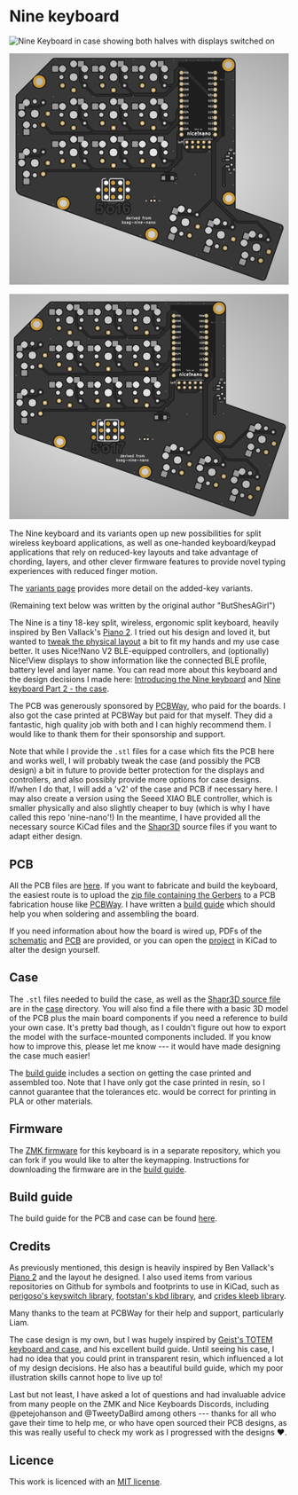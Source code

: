 # Nine keyboard

![Nine Keyboard in case showing both halves with displays switched on](docs/images/left_right_in_case.jpeg)

![New 5'o16 variant of Nine Keyboard PCB, rendered, left side view only](docs/images/render_variant_5o16.png)

![New 5'o17 variant of Nine Keyboard PCB, rendered, left side view only](docs/images/render_variant_5o17.png)


The Nine keyboard and its variants open up new possibilities for split wireless keyboard applications, as well as one-handed keyboard/keypad applications that rely on reduced-key layouts and take advantage of chording, layers, and other clever firmware features to provide novel typing experiences with reduced finger motion.

The [variants page](docs/variants_5o16_5o17.md) provides more detail on the added-key variants.

(Remaining text below was written by the original author "ButShesAGirl")

The Nine is a tiny 18-key split, wireless, ergonomic split keyboard, heavily inspired by Ben Vallack's [Piano 2](https://www.pcbway.com/project/shareproject/The_Piano_by_Ben_Vallack_Ultra_minimal_18_key_keyboard_5b2c99e1.html). I tried out his design and loved it, but wanted to [tweak the physical layout](https://www.rousette.org.uk/archives/introducing-the-nine-keyboard/) a bit to fit my hands and my use case better. It uses Nice!Nano V2 BLE-equipped controllers, and (optionally) Nice!View displays to show information like the connected BLE profile, battery level and layer name. You can read more about this keyboard and the design decisions I made here: [Introducing the Nine keyboard](https://www.rousette.org.uk/archives/introducing-the-nine-keyboard/) and [Nine keyboard Part 2 - the case](https://www.rousette.org.uk/archives/nine-keyboard-part-2-the-case/).

The PCB was generously sponsored by [PCBWay](https://www.pcbway.com/), who paid for the boards. I also got the case printed at PCBWay but paid for that myself. They did a fantastic, high quality job with both and I can highly recommend them. I would like to thank them for their sponsorship and support.

Note that while I provide the `.stl` files for a case which fits the PCB here and works well, I will probably tweak the case (and possibly the PCB design) a bit in future to provide better protection for the displays and controllers, and also possibly provide more options for case designs. If/when I do that, I will add a 'v2' of the case and PCB if necessary here. I may also create a version using the Seeed XIAO BLE controller, which is smaller physically and also slightly cheaper to buy (which is why I have called this repo 'nine-nano'!) In the meantime, I have provided all the necessary source KiCad files and the [Shapr3D](https://www.shapr3d.com/) source files if you want to adapt either design.

## PCB

All the PCB files are [here](pcb/). If you want to fabricate and build the keyboard, the easiest route is to upload the [zip file containing the Gerbers](pcb/nine-nano-gerbers.zip) to a PCB fabrication house like [PCBWay](https://www.pcbway.com/). I have written a [build guide](docs/build_guide.md) which should help you when soldering and assembling the board.

If you need information about how the board is wired up, PDFs of the [schematic](docs/nine_nano_schematic.pdf) and [PCB](docs/nine_nano_pcb.pdf) are provided, or you can open the [project](pcb/nine-nano.kicad_pro) in KiCad to alter the design yourself.

## Case

The `.stl` files needed to build the case, as well as the [Shapr3D source file](case/nine%20case.shapr) are in the [case](case/) directory. You will also find a file there with a basic 3D model of the PCB plus the main board components if you need a reference to build your own case. It's pretty bad though, as I couldn't figure out how to export the model with the surface-mounted components included. If you know how to improve this, please let me know --- it would have made designing the case much easier!

The [build guide](docs/build_guide.md) includes a section on getting the case printed and assembled too. Note that I have only got the case printed in resin, so I cannot guarantee that the tolerances etc. would be correct for printing in PLA or other materials. 

## Firmware

The [ZMK firmware](https://github.com/bsag/zmk-config-nine/) for this keyboard is in a separate repository, which you can fork if you would like to alter the keymapping. Instructions for downloading the firmware are in the [build guide](docs/build_guide.md). 

## Build guide

The build guide for the PCB and case can be found [here](docs/build_guide.md).

## Credits

As previously mentioned, this design is heavily inspired by Ben Vallack's [Piano 2](https://www.pcbway.com/project/shareproject/The_Piano_by_Ben_Vallack_Ultra_minimal_18_key_keyboard_5b2c99e1.html) and the layout he designed. I also used items from various repositories on Github for symbols and footprints to use in KiCad, such as [perigoso's keyswitch library](https://github.com/perigoso/keyswitch-kicad-library), [footstan's kbd library](https://github.com/foostan/kbd), and [crides kleeb library](https://github.com/crides/kleeb). 

Many thanks to the team at PCBWay for their help and support, particularly Liam.

The case design is my own, but I was hugely inspired by [Geist's TOTEM keyboard and case](https://github.com/GEIGEIGEIST/TOTEM), and his excellent build guide. Until seeing his case, I had no idea that you could print in transparent resin, which influenced a lot of my design decisions. He also has a beautiful build guide, which my poor illustration skills cannot hope to live up to!

Last but not least, I have asked a lot of questions and had invaluable advice from many people on the ZMK and Nice Keyboards Discords, including @petejohanson and @TweetyDaBird among others --- thanks for all who gave their time to help me, or who have open sourced their PCB designs, as this was really useful to check my work as I progressed with the designs ♥️. 


## Licence

This work is licenced with an [MIT license](LICENSE).
